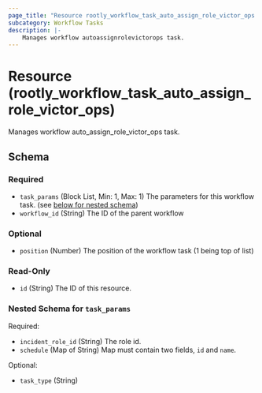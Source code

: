 ```yaml
---
page_title: "Resource rootly_workflow_task_auto_assign_role_victor_ops - terraform-provider-rootly"
subcategory: Workflow Tasks
description: |-
    Manages workflow autoassignrolevictorops task.
---
```


# Resource (rootly_workflow_task_auto_assign_role_victor_ops)

Manages workflow auto_assign_role_victor_ops task.



<!-- schema generated by tfplugindocs -->
## Schema

### Required

- `task_params` (Block List, Min: 1, Max: 1) The parameters for this workflow task. (see [below for nested schema](#nestedblock--task_params))
- `workflow_id` (String) The ID of the parent workflow

### Optional

- `position` (Number) The position of the workflow task (1 being top of list)

### Read-Only

- `id` (String) The ID of this resource.

<a id="nestedblock--task_params"></a>
### Nested Schema for `task_params`

Required:

- `incident_role_id` (String) The role id.
- `schedule` (Map of String) Map must contain two fields, `id` and `name`.

Optional:

- `task_type` (String)
